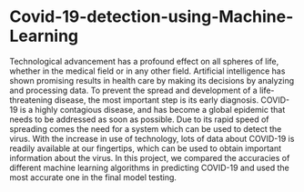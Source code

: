 # Covid-19-detection-using-Machine-Learning
Technological advancement has a profound effect
on all spheres of life, whether in the medical field or in any
other field. Artificial intelligence has shown promising results in
health care by making its decisions by analyzing and processing
data. To prevent the spread and development of a life-threatening
disease, the most important step is its early diagnosis. COVID-19
is a highly contagious disease, and has become a global epidemic
that needs to be addressed as soon as possible. Due to its rapid
speed of spreading comes the need for a system which can be used
to detect the virus. With the increase in use of technology, lots
of data about COVID-19 is readily available at our fingertips,
which can be used to obtain important information about the
virus. In this project, we compared the accuracies of different
machine learning algorithms in predicting COVID-19 and used
the most accurate one in the final model testing.
